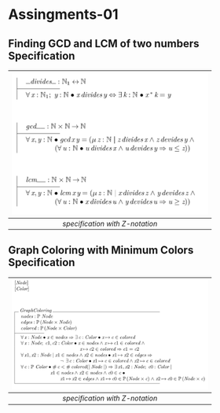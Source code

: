 # Assingments-01

## Finding GCD and LCM of two numbers Specification

| <img src="01.png" alt="Pair Game" width="400"/> | 
|:--:| 
| *specification with Z-notation* |

## Graph Coloring with Minimum Colors Specification

| <img src="02.png" alt="Pair Game" width="400"/> | 
|:--:| 
| *specification with Z-notation* |
